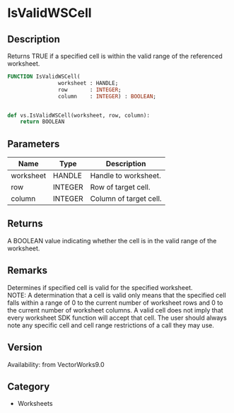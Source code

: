 # IsValidWSCell

## Description
Returns TRUE if a specified cell is within the valid range of the referenced worksheet.

```pascal
FUNCTION IsValidWSCell(
				worksheet : HANDLE;
				row       : INTEGER;
				column    : INTEGER) : BOOLEAN;
```

```python

def vs.IsValidWSCell(worksheet, row, column):
    return BOOLEAN
```

## Parameters
|Name|Type|Description|
|---|---|---|
|worksheet|HANDLE|Handle to worksheet.|
|row|INTEGER|Row of target cell.|
|column|INTEGER|Column of target cell.|

## Returns
A BOOLEAN value indicating whether the cell is in the valid range of the worksheet.

## Remarks
Determines if specified cell is valid for the specified worksheet.<BR>
NOTE: A determination that a cell is valid only means that the specified cell falls within a range of 0 to the current number of worksheet rows and 0 to the current number of worksheet columns. A valid cell does not imply that every worksheet SDK function will accept that cell. The user should always  note any specific cell and cell range restrictions of a call they may use.

## Version
Availability: from VectorWorks9.0
## Category
* Worksheets

